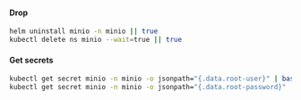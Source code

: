 #### Drop

```sh
helm uninstall minio -n minio || true
kubectl delete ns minio --wait=true || true
```

#### Get secrets

```sh
kubectl get secret minio -n minio -o jsonpath="{.data.root-user}" | base64 -d && echo
kubectl get secret minio -n minio -o jsonpath="{.data.root-password}" | base64 -d && echo
```
